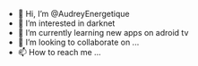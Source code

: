- 👋 Hi, I’m @AudreyEnergetique
- 👀 I’m interested in darknet
- 🌱 I’m currently learning new apps on adroid tv
- 💞️ I’m looking to collaborate on ...
- 📫 How to reach me ...

<!---
AudreyEnergetique/AudreyEnergetique is a ✨ special ✨ repository because its `README.md` (this file) appears on your GitHub profile.
You can click the Preview link to take a look at your changes.
--->
